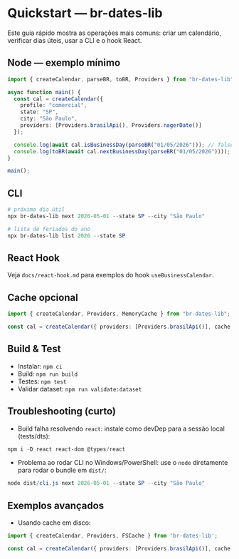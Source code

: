 # Quickstart — br-dates-lib

Este guia rápido mostra as operações mais comuns: criar um calendário, verificar dias úteis, usar a CLI e o hook React.

## Node — exemplo mínimo
```ts
import { createCalendar, parseBR, toBR, Providers } from "br-dates-lib";

async function main() {
  const cal = createCalendar({
    profile: "comercial",
    state: "SP",
    city: "São Paulo",
    providers: [Providers.brasilApi(), Providers.nagerDate()]
  });

  console.log(await cal.isBusinessDay(parseBR("01/05/2026"))); // false
  console.log(toBR(await cal.nextBusinessDay(parseBR("01/05/2026"))));
}

main();
```

## CLI
```powershell
# próximo dia útil
npx br-dates-lib next 2026-05-01 --state SP --city "São Paulo"

# lista de feriados do ano
npx br-dates-lib list 2026 --state SP
```

## React Hook
Veja `docs/react-hook.md` para exemplos do hook `useBusinessCalendar`.

## Cache opcional
```ts
import { createCalendar, Providers, MemoryCache } from "br-dates-lib";

const cal = createCalendar({ providers: [Providers.brasilApi()], cache: new MemoryCache() });
```

## Build & Test
- Instalar: `npm ci`
- Build: `npm run build`
- Testes: `npm test`
- Validar dataset: `npm run validate:dataset`

## Troubleshooting (curto)

- Build falha resolvendo `react`: instale como devDep para a sessão local (tests/dts):
```powershell
npm i -D react react-dom @types/react
```

- Problema ao rodar CLI no Windows/PowerShell: use o `node` diretamente para rodar o bundle em `dist/`:
```powershell
node dist/cli.js next 2026-05-01 --state SP --city "São Paulo"
```

## Exemplos avançados

- Usando cache em disco:
```ts
import { createCalendar, Providers, FSCache } from 'br-dates-lib';

const cal = createCalendar({ providers: [Providers.brasilApi()], cache: new FSCache('.cache') });
```
